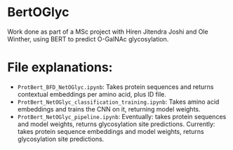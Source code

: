 # BertOGlyc
Work done as part of a MSc project with Hiren Jitendra Joshi and Ole Winther, using BERT to predict O-GalNAc glycosylation.

# File explanations:
- `ProtBert_BFD_NetOGlyc.ipynb`: Takes protein sequences and returns contextual embeddings per amino acid, plus ID file.
- `ProtBert_NetOGlyc_classification_training.ipynb`: Takes amino acid embeddings and trains the CNN on it, returning model weights.
- `ProtBert_NetOGlyc_pipeline.ipynb`: Eventually: takes protein sequences and model weights, returns glycosylation site predictions. Currently: takes protein sequence embeddings and model weights, returns glycosylation site predictions.
